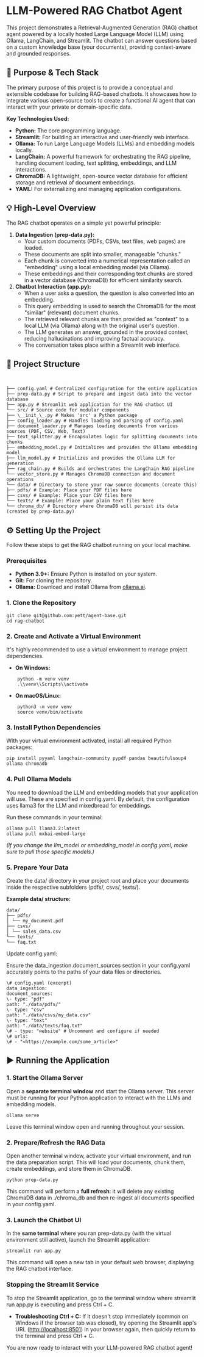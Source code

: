 # **LLM-Powered RAG Chatbot Agent**

This project demonstrates a Retrieval-Augmented Generation (RAG) chatbot agent powered by a locally hosted Large Language Model (LLM) using Ollama, LangChain, and Streamlit. The chatbot can answer questions based on a custom knowledge base (your documents), providing context-aware and grounded responses.

## **🚀 Purpose & Tech Stack**

The primary purpose of this project is to provide a conceptual and extensible codebase for building RAG-based chatbots. It showcases how to integrate various open-source tools to create a functional AI agent that can interact with your private or domain-specific data.

**Key Technologies Used:**

- **Python:** The core programming language.
- **Streamlit:** For building an interactive and user-friendly web interface.
- **Ollama:** To run Large Language Models (LLMs) and embedding models locally.
- **LangChain:** A powerful framework for orchestrating the RAG pipeline, handling document loading, text splitting, embeddings, and LLM interactions.
- **ChromaDB:** A lightweight, open-source vector database for efficient storage and retrieval of document embeddings.
- **YAML:** For externalizing and managing application configurations.

## **💡 High-Level Overview**

The RAG chatbot operates on a simple yet powerful principle:

1. **Data Ingestion (prep-data.py):**
    - Your custom documents (PDFs, CSVs, text files, web pages) are loaded.
    - These documents are split into smaller, manageable "chunks."
    - Each chunk is converted into a numerical representation called an "embedding" using a local embedding model (via Ollama).
    - These embeddings and their corresponding text chunks are stored in a vector database (ChromaDB) for efficient similarity search.
2. **Chatbot Interaction (app.py):**
    - When a user asks a question, the question is also converted into an embedding.
    - This query embedding is used to search the ChromaDB for the most "similar" (relevant) document chunks.
    - The retrieved relevant chunks are then provided as "context" to a local LLM (via Ollama) along with the original user's question.
    - The LLM generates an answer, grounded in the provided context, reducing hallucinations and improving factual accuracy.
    - The conversation takes place within a Streamlit web interface.

## **📁 Project Structure**


```


├── config.yaml # Centralized configuration for the entire application  
├── prep-data.py # Script to prepare and ingest data into the vector database  
├── app.py # Streamlit web application for the RAG chatbot UI  
└── src/ # Source code for modular components  
├── \__init_\_.py # Makes 'src' a Python package  
├── config_loader.py # Handles loading and parsing of config.yaml  
├── document_loader.py # Manages loading documents from various sources (PDF, CSV, Web, Text)  
├── text_splitter.py # Encapsulates logic for splitting documents into chunks  
├── embedding_model.py # Initializes and provides the Ollama embedding model  
├── llm_model.py # Initializes and provides the Ollama LLM for generation  
├── rag_chain.py # Builds and orchestrates the LangChain RAG pipeline  
└── vector_store.py # Manages ChromaDB connection and document operations  
└── data/ # Directory to store your raw source documents (create this)  
├── pdfs/ # Example: Place your PDF files here  
├── csvs/ # Example: Place your CSV files here  
└── texts/ # Example: Place your plain text files here  
└── chroma_db/ # Directory where ChromaDB will persist its data (created by prep-data.py)  

```

## **⚙️ Setting Up the Project**

Follow these steps to get the RAG chatbot running on your local machine.

### **Prerequisites**

- **Python 3.9+:** Ensure Python is installed on your system.
- **Git:** For cloning the repository.
- **Ollama:** Download and install Ollama from [ollama.ai](https://ollama.ai/).

### **1\. Clone the Repository**

```
git clone git@github.com:yett/agent-base.git
cd rag-chatbot  
```

### **2\. Create and Activate a Virtual Environment**

It's highly recommended to use a virtual environment to manage project dependencies.

- **On Windows:**  
```
    python -m venv venv  
    .\\venv\\Scripts\\activate  
```

- **On macOS/Linux:**  
```
    python3 -m venv venv  
    source venv/bin/activate  
```

### **3\. Install Python Dependencies**

With your virtual environment activated, install all required Python packages:

```
pip install pyyaml langchain-community pypdf pandas beautifulsoup4 ollama chromadb  
```

### **4\. Pull Ollama Models**

You need to download the LLM and embedding models that your application will use. These are specified in config.yaml. By default, the configuration uses llama3 for the LLM and mixedbread for embeddings.

Run these commands in your terminal:

```
ollama pull llama3.2:latest  
ollama pull mxbai-embed-large  
```

_(If you change the llm_model or embedding_model in config.yaml, make sure to pull those specific models.)_

### **5\. Prepare Your Data**

Create the data/ directory in your project root and place your documents inside the respective subfolders (pdfs/, csvs/, texts/).

**Example data/ structure:**

```
data/  
├── pdfs/  
│ └── my_document.pdf  
├── csvs/  
│ └── sales_data.csv  
└── texts/  
└── faq.txt  
```

Update config.yaml:

Ensure the data_ingestion.document_sources section in your config.yaml accurately points to the paths of your data files or directories.
```
\# config.yaml (excerpt)  
data_ingestion:  
document_sources:  
\- type: "pdf"  
path: "./data/pdfs/"  
\- type: "csv"  
path: "./data/csvs/my_data.csv"  
\- type: "text"  
path: "./data/texts/faq.txt"  
\# - type: "website" # Uncomment and configure if needed  
\# urls:  
\# - "<https://example.com/some_article>"  
```

## **▶️ Running the Application**

### **1\. Start the Ollama Server**

Open a **separate terminal window** and start the Ollama server. This server must be running for your Python application to interact with the LLMs and embedding models.

```
ollama serve  
```

Leave this terminal window open and running throughout your session.

### **2\. Prepare/Refresh the RAG Data**

Open another terminal window, activate your virtual environment, and run the data preparation script. This will load your documents, chunk them, create embeddings, and store them in ChromaDB.

```
python prep-data.py  
```

This command will perform a **full refresh**: it will delete any existing ChromaDB data in ./chroma_db and then re-ingest all documents specified in your config.yaml.

### **3\. Launch the Chatbot UI**

In the **same terminal** where you ran prep-data.py (with the virtual environment still active), launch the Streamlit application:

```
streamlit run app.py  
```

This command will open a new tab in your default web browser, displaying the RAG chatbot interface.

### **Stopping the Streamlit Service**

To stop the Streamlit application, go to the terminal window where streamlit run app.py is executing and press Ctrl + C.

- **Troubleshooting Ctrl + C:** If it doesn't stop immediately (common on Windows if the browser tab was closed), try opening the Streamlit app's URL (<http://localhost:8501>) in your browser again, then quickly return to the terminal and press Ctrl + C.

You are now ready to interact with your LLM-powered RAG chatbot agent!
